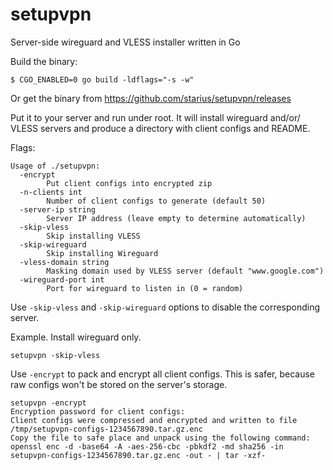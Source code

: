 # setupvpn
Server-side wireguard and VLESS installer written in Go

Build the binary:
```
$ CGO_ENABLED=0 go build -ldflags="-s -w"
```

Or get the binary from https://github.com/starius/setupvpn/releases

Put it to your server and run under root.
It will install wireguard and/or/ VLESS servers and produce a directory with
client configs and README.

Flags:

```
Usage of ./setupvpn:
  -encrypt
        Put client configs into encrypted zip
  -n-clients int
        Number of client configs to generate (default 50)
  -server-ip string
        Server IP address (leave empty to determine automatically)
  -skip-vless
        Skip installing VLESS
  -skip-wireguard
        Skip installing Wireguard
  -vless-domain string
        Masking domain used by VLESS server (default "www.google.com")
  -wireguard-port int
        Port for wireguard to listen in (0 = random)
```

Use `-skip-vless` and `-skip-wireguard` options to disable the corresponding
server.

Example. Install wireguard only.

```
setupvpn -skip-vless
```

Use `-encrypt` to pack and encrypt all client configs. This is safer,
because raw configs won't be stored on the server's storage.

```
setupvpn -encrypt
Encryption password for client configs:
Client configs were compressed and encrypted and written to file /tmp/setupvpn-configs-1234567890.tar.gz.enc
Copy the file to safe place and unpack using the following command:
openssl enc -d -base64 -A -aes-256-cbc -pbkdf2 -md sha256 -in setupvpn-configs-1234567890.tar.gz.enc -out - | tar -xzf-
```
